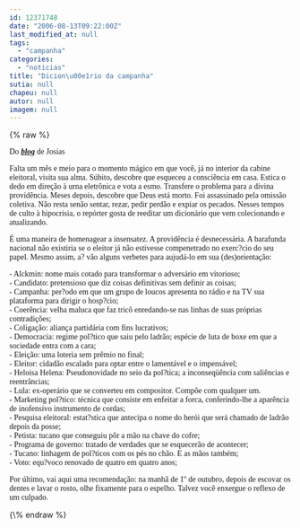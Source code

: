 ```yaml
---
id: 12371748
date: "2006-08-13T09:22:00Z"
last_modified_at: null
tags:
  - "campanha"
categories:
  - "noticias"
title: "Dicion\u00e1rio da campanha"
sutia: null
chapeu: null
autor: null
imagem: null
---
```

{\% raw %}
<p><P><FONT face=Verdana>Do <STRONG><EM><U><A href=\"https://josiasdesouza.folha.blog.uol.com.br/arch2006-08-06_2006-08-12.html#2006_08-12_18_21_10-10045644-0\">blog</A></U></EM></STRONG> de Josias</FONT></P></p>
<p><P><FONT face=Verdana>Falta um mês e meio para o momento mágico em que você, já no interior da cabine eleitoral, visita sua alma. Súbito, descobre que esqueceu a consciência em casa. Estica o dedo em direção à urna eletrônica e vota a esmo. Transfere o problema para a divina providência. Meses depois, descobre que Deus está morto. Foi assassinado pela omissão coletiva. Não resta senão sentar, rezar, pedir perdão e expiar os pecados. Nesses tempos de culto à hipocrisia, o repórter gosta de reeditar um dicionário que vem colecionando e atualizando. </FONT></P></p>
<p><P><FONT face=Verdana>É uma maneira de homenagear a insensatez. A providência é desnecessária. A barafunda nacional não existiria se o eleitor já não estivesse compenetrado no exerc?cio do seu papel. Mesmo assim, a? vão alguns verbetes para aujudá-lo em sua (des)orientação: </FONT></P></p>
<p><P><FONT face=Verdana>- Alckmin: nome mais cotado para transformar o adversário em vitorioso;<BR>- Candidato: pretensioso que diz coisas definitivas sem definir as coisas;<BR>- Campanha: per?odo em que um grupo de loucos apresenta no rádio e na TV sua plataforma para dirigir o hosp?cio;<BR>- Coerência: velha maluca que faz tricô enredando-se nas linhas de suas próprias contradições;<BR>- Coligação: aliança partidária com fins lucrativos;<BR>- Democracia: regime pol?tico que saiu pelo ladrão; espécie de luta de boxe em que a sociedade entra com a cara;<BR>- Eleição: uma loteria sem prêmio no final; <BR>- Eleitor: cidadão escalado para optar entre o lamentável e o impensável;<BR>- Heloisa Helena: Pseudonovidade no seio da pol?tica; a inconseqüência com saliências e reentrâncias;<BR>- Lula: ex-operário que se converteu em compositor. Compõe com qualquer um.<BR>- Marketing pol?tico: técnica que consiste em enfeitar a forca, conferindo-lhe a aparência de inofensivo instrumento de cordas;<BR>- Pesquisa eleitoral: estat?stica que antecipa o nome do herói que será chamado de ladrão depois da posse;<BR>- Petista: tucano que conseguiu pôr a mão na chave do cofre;<BR>- Programa de governo: tratado de verdades que se esquecerão de acontecer;<BR>- Tucano: linhagem de pol?ticos com os pés no chão. E as mãos também;<BR>- Voto: equ?voco renovado de quatro em quatro anos;</FONT></P></p>
<p><P><FONT face=Verdana>Por último, vai aqui uma recomendação: na manhã de 1º de outubro, depois de escovar os dentes e lavar o rosto, olhe fixamente para o espelho. Talvez você enxergue o reflexo de um culpado.</FONT></P> </p>
{\% endraw %}